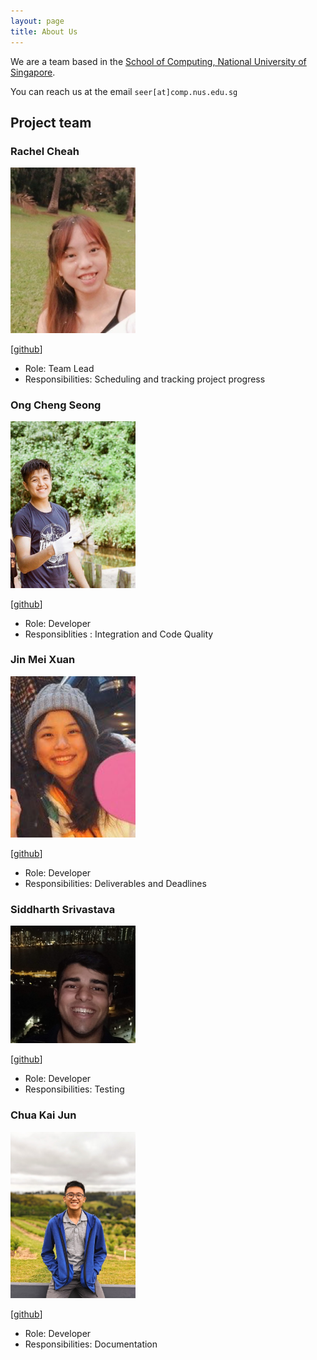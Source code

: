 ```yaml
---
layout: page
title: About Us
---
```


We are a team based in the [School of Computing, National University of Singapore](http://www.comp.nus.edu.sg).

You can reach us at the email `seer[at]comp.nus.edu.sg`

## Project team

### Rachel Cheah

<img src="images/rachelcheah.png" width="200px">

[[github](http://github.com/RachelCheah)]


* Role: Team Lead
* Responsibilities: Scheduling and tracking project progress

### Ong Cheng Seong

<img src="images/chengseong.png" width="200px">

[[github](https://github.com/chengseong)]

* Role: Developer
* Responsiblities : Integration and Code Quality

### Jin Mei Xuan

<img src="images/meixuanjin.png" width="200px">

[[github](http://github.com/meixuanjin)]

* Role: Developer
* Responsibilities: Deliverables and Deadlines

### Siddharth Srivastava

<img src="images/siddharth-sid.png" width="200px">

[[github](https://github.com/siddharth-sid)]

* Role: Developer
* Responsibilities: Testing

### Chua Kai Jun


<img src="images/nujiak.png" width="200px">

[[github](http://github.com/nujiak)]

* Role: Developer
* Responsibilities: Documentation
